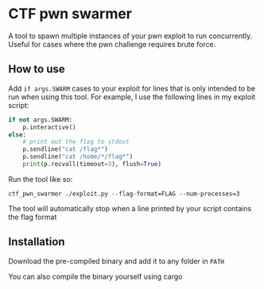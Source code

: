 # CTF pwn swarmer 

A tool to spawn multiple instances of your pwn exploit to run concurrently. Useful for cases where the pwn challenge requires brute force.

## How to use

Add `if args.SWARM` cases to your exploit for lines that is only intended to be run when using this tool. For example, I use the following lines in my exploit script:

```py
if not args.SWARM:
    p.interactive()
else:
    # print out the flag to stdout
    p.sendline("cat /flag*")
    p.sendline("cat /home/*/flag*")
    print(p.recvall(timeout=3), flush=True)
```

Run the tool like so:
```
ctf_pwn_swarmer ./exploit.py --flag-format=FLAG --num-processes=3
```

The tool will automatically stop when a line printed by your script contains the flag format

## Installation

Download the pre-compiled binary and add it to any folder in `PATH`

You can also compile the binary yourself using cargo
